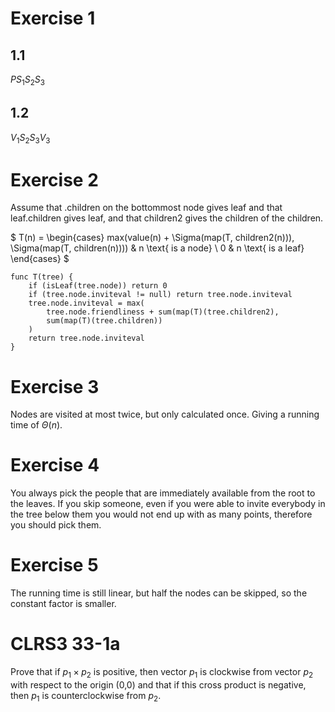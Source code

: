 # Exercise 1
## 1.1

$PS_1S_2S_3$

## 1.2
$V_1S_2S_3V_3$

# Exercise 2
Assume that .children on the bottommost node gives leaf and that leaf.children gives leaf, and that children2 gives the children of the children.

$
    T(n) =
    \begin{cases}
        max(value(n) + \Sigma(map(T, children2(n))), \Sigma(map(T, children(n)))) & n \text{ is a node} \\
        0 & n \text{ is a leaf}
    \end{cases}
$

```
func T(tree) {
    if (isLeaf(tree.node)) return 0
    if (tree.node.inviteval != null) return tree.node.inviteval
    tree.node.inviteval = max(
        tree.node.friendliness + sum(map(T)(tree.children2),
        sum(map(T)(tree.children))
    )
    return tree.node.inviteval
}
```

# Exercise 3
Nodes are visited at most twice, but only calculated once. Giving a running time of $\Theta(n)$.

# Exercise 4
You always pick the people that are immediately available from the root to the leaves. If you skip someone, even if you were able to invite everybody in the tree below them you would not end up with as many points, therefore you should pick them.

# Exercise 5
The running time is still linear, but half the nodes can be skipped, so the constant factor is smaller.

# CLRS3 33-1a
Prove that if $p_1 \times p_2$ is positive, then vector $p_1$ is clockwise from vector $p_2$ with respect to the origin (0,0) and that if this cross product is negative, then $p_1$ is counterclockwise from $p_2$.
